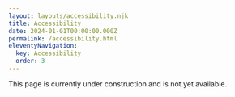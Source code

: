 ```yaml
---
layout: layouts/accessibility.njk
title: Accessibility
date: 2024-01-01T00:00:00.000Z
permalink: /accessibility.html
eleventyNavigation:
  key: Accessibility
  order: 3
---
```


This page is currently under construction and is not yet available.
